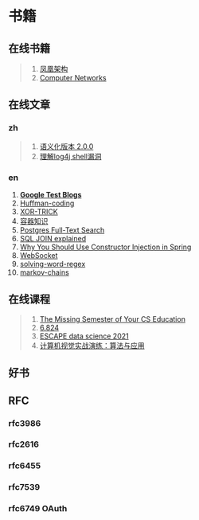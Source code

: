 # 书籍

## 在线书籍

> 1. [凤凰架构](http://icyfenix.cn/introduction/about-the-fenix-project.html)
> 2. [Computer Networks](https://book.systemsapproach.org/)

## 在线文章

### zh
> 1. [语义化版本 2.0.0](https://semver.org/lang/zh-CN/) 
> 1. [理解log4j shell漏洞](https://sspai.com/post/70394)

### en

1. **[Google Test Blogs](https://www.googblogs.com/category/google-testing-blog/)**
2. [Huffman-coding](https://www.baseclass.io/newsletter/huffman-coding)
3. [XOR-TRICK](https://florian.github.io/xor-trick/)
4. [容器知识](https://iximiuz.com/en/posts/container-learning-path/)
5. [Postgres Full-Text Search](https://blog.crunchydata.com/blog/postgres-full-text-search-a-search-engine-in-a-database)
6. [SQL JOIN explained](https://dataschool.com/how-to-teach-people-sql/sql-join-types-explained-visually/)
7. [Why You Should Use Constructor Injection in Spring](https://reflectoring.io/constructor-injection/)
8. [WebSocket](https://ably.com/blog/introducing-the-websocket-handbook)
9. [solving-word-regex](https://dov.is/notebooks/solving-wordle-regex.html)
10. [markov-chains](https://setosa.io/blog/2014/07/26/markov-chains/)

## 在线课程

> 1. [The Missing Semester of Your CS Education](https://missing.csail.mit.edu/) 
> 2. [6.824](https://pdos.csail.mit.edu/6.824/schedule.html)
> 3. [ESCAPE data science 2021](https://github.com/escape2020/school2021)
> 3. [计算机视觉实战演练：算法与应用](https://github.com/Charmve/computer-vision-in-action)

## 好书



## RFC

###  rfc3986

### rfc2616 

### rfc6455

### rfc7539

### rfc6749 OAuth